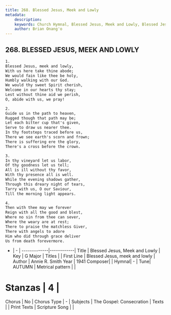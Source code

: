 ```yaml
---
title: 268. Blessed Jesus, Meek and Lowly
metadata:
    description: 
    keywords: Church Hymnal, Blessed Jesus, Meek and Lowly, Blessed Jesus, meek and lowly, 
    author: Brian Onang'o
---
```



## 268. BLESSED JESUS, MEEK AND LOWLY

```txt
1.
Blessed Jesus, meek and lowly, 
With us here take thine abode; 
We would fain like thee be holy, 
Humbly walking with our God. 
We would thy sweet Spirit cherish, 
Welcome in our hearts thy stay; 
Lest without thine aid we perish, 
O, abide with us, we pray! 

2.
Guide us in the path to heaven, 
Rugged though that path may be; 
Let each bitter cup that's given, 
Serve to draw us nearer thee. 
In thy footsteps traced before us, 
There we see earth's scorn and frown; 
There is suffering ere the glory, 
There's a cross before the crown. 

3.
In thy vineyard let us labor, 
Of thy goodness let us tell; 
All is ill without thy favor, 
With thy presence all is well. 
While the evening shadows gather, 
Through this dreary night of tears, 
Tarry with us, O our Saviour, 
Till the morning light appears. 

4.
Then with thee may we forever 
Reign with all the good and blest, 
Where no sin from thee can sever, 
Where the weary are at rest; 
There to praise the matchless Giver, 
There with angels to adore 
Him who did through grace deliver 
Us from death forevermore.

```

- |   -  |
-------------|------------|
Title | Blessed Jesus, Meek and Lowly |
Key | G Major |
Titles |  |
First Line | Blessed Jesus, meek and lowly |
Author | Annie R. Smith
Year | 1941
Composer|  |
Hymnal|  - |
Tune| AUTUMN |
Metrical pattern | |
# Stanzas | 4 |
Chorus | No |
Chorus Type | - |
Subjects | The Gospel: Consecration |
Texts |  |
Print Texts | 
Scripture Song |  |
  
